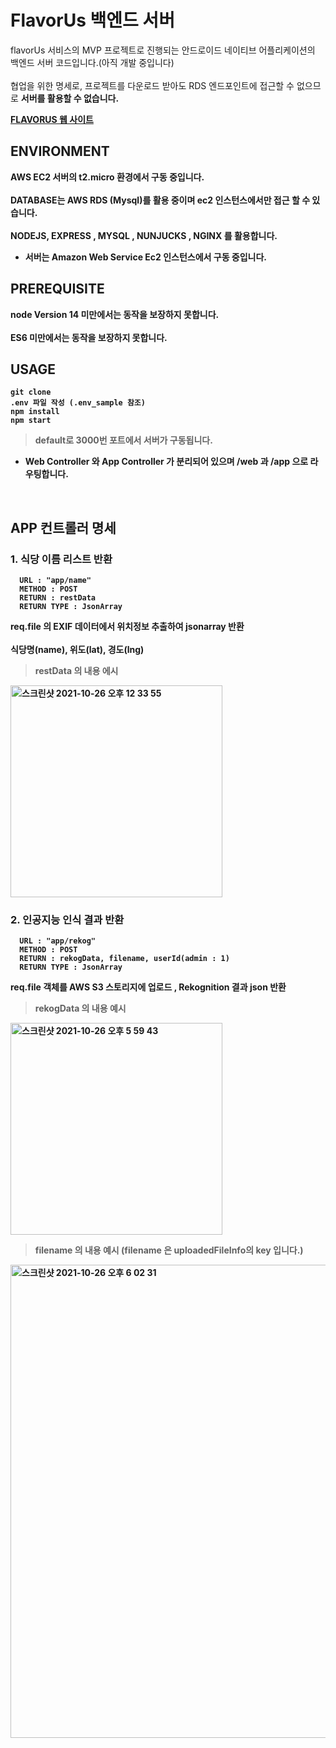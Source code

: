 # FlavorUs 백엔드 서버

flavorUs 서비스의 MVP 프로젝트로 진행되는 안드로이드 네이티브 어플리케이션의 백엔드 서버 코드입니다.(아직 개발 중입니다)
<br><br>
협업을 위한 명세로, 프로젝트를 다운로드 받아도 RDS 엔드포인트에 접근할 수 없으므로 <b>서버를 활용할 수 없습니다.<b>

[FLAVORUS 웹 사이트](https://www.notion.so/lightningcy/FlavorUs-ffe29c76eacf4f04be7719d14626992f)

## ENVIRONMENT
AWS EC2 서버의 t2.micro 환경에서 구동 중입니다.<br><br>
DATABASE는 AWS RDS (Mysql)를 활용 중이며 ec2 인스턴스에서만 접근 할 수 있습니다.<br><br>
NODEJS, EXPRESS , MYSQL , NUNJUCKS , NGINX 를 활용합니다.<br>

* 서버는 Amazon Web Service Ec2 인스턴스에서 구동 중입니다.

## PREREQUISITE

node Version 14 미만에서는 동작을 보장하지 못합니다. <br><br>
ES6 미만에서는 동작을 보장하지 못합니다.

## USAGE

```node
git clone
.env 파일 작성 (.env_sample 참조)
npm install
npm start
```

> default로 3000번 포트에서 서버가 구동됩니다.

* Web Controller 와 App Controller 가 분리되어 있으며 /web 과 /app 으로 라우팅합니다.

<br>

## APP 컨트롤러 명세

### 1. 식당 이름 리스트 반환 <br>
```  
  URL : "app/name"
  METHOD : POST
  RETURN : restData
  RETURN TYPE : JsonArray
```
  req.file 의  EXIF 데이터에서 위치정보 추출하여 jsonarray 반환 <br><br>
  식당명(name), 위도(lat), 경도(lng)
  
  > restData 의 내용 에시
  <img width="339" alt="스크린샷 2021-10-26 오후 12 33 55" src="https://user-images.githubusercontent.com/58672664/138844227-81800596-bc7c-4983-a70a-a24075b4faaa.png">
<br>

### 2. 인공지능 인식 결과 반환 <br>
```
  URL : "app/rekog"
  METHOD : POST
  RETURN : rekogData, filename, userId(admin : 1)
  RETURN TYPE : JsonArray
```
  req.file 객체를 AWS S3 스토리지에 업로드 , Rekognition 결과 json 반환
  
  > rekogData 의 내용 예시
  <img width="339" alt="스크린샷 2021-10-26 오후 5 59 43" src="https://user-images.githubusercontent.com/58672664/138846779-67de74df-0aad-4ad6-afe8-93c37a882294.png">

  > filename 의 내용 예시 (filename 은 uploadedFileInfo의 key 입니다.)
  <img width="757" alt="스크린샷 2021-10-26 오후 6 02 31" src="https://user-images.githubusercontent.com/58672664/138847062-d5f15b8e-c2d3-4efc-8336-91654d124717.png">
  
  
